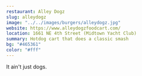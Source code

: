 ```yaml
---
restaurant: Alley Dogz
slug: alleydogz
image: "../../images/burgers/alleydogz.jpg"
website: https://www.alleydogzfoodcart.com/
location: 1661 NE 4th Street (Midtown Yacht Club)
summary: Hotdog cart that does a classic smash
bg: "#465361"
color: "#fff"
---
```


It ain't just dogs.
